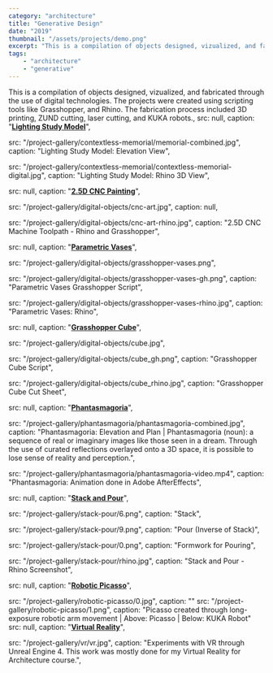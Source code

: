 ```yaml
---
category: "architecture"
title: "Generative Design"
date: "2019"
thumbnail: "/assets/projects/demo.png"
excerpt: "This is a compilation of objects designed, vizualized, and fabricated through the use of digital technologies. The projects were created using scripting tools like Grasshopper, and Rhino. The fabrication process included 3D printing, ZUND cutting, laser cutting, and KUKA robots."
tags: 
    - "architecture"
    - "generative"
---
```

This is a compilation of objects designed, vizualized, and fabricated through the use of digital technologies. The projects were created using scripting tools like Grasshopper, and Rhino. The fabrication process included 3D printing, ZUND cutting, laser cutting, and KUKA robots.,
src: null,
caption: "<b><u>Lighting Study Model</u></b>",

src: "/project-gallery/contextless-memorial/memorial-combined.jpg",
caption: "Lighting Study Model: Elevation View",

src: "/project-gallery/contextless-memorial/contextless-memorial-digital.jpg",
caption: "Lighting Study Model: Rhino 3D View",

src: null,
caption: "<b><u>2.5D CNC Painting</u></b>",

src: "/project-gallery/digital-objects/cnc-art.jpg",
caption: null,

src: "/project-gallery/digital-objects/cnc-art-rhino.jpg",
caption: "2.5D CNC Machine Toolpath - Rhino and Grasshopper",

src: null,
caption: "<b><u>Parametric Vases</u></b>",

src: "/project-gallery/digital-objects/grasshopper-vases.png",

src: "/project-gallery/digital-objects/grasshopper-vases-gh.png",
caption: "Parametric Vases Grasshopper Script",

src: "/project-gallery/digital-objects/grasshopper-vases-rhino.jpg",
caption: "Parametric Vases: Rhino",

src: null,
caption: "<b><u>Grasshopper Cube</u></b>",

src: "/project-gallery/digital-objects/cube.jpg",

src: "/project-gallery/digital-objects/cube_gh.png",
caption: "Grasshopper Cube Script",

src: "/project-gallery/digital-objects/cube_rhino.jpg",
caption: "Grasshopper Cube Cut Sheet",

src: null,
caption: "<b><u>Phantasmagoria</u></b>",

src: "/project-gallery/phantasmagoria/phantasmagoria-combined.jpg",
caption: "Phantasmagoria: Elevation and Plan | Phantasmagoria (noun): a sequence of real or imaginary images like those seen in a dream. Through the use of curated reflections overlayed onto a 3D space, it is possible to lose sense of reality and perception.",

src: "/project-gallery/phantasmagoria/phantasmagoria-video.mp4",
caption: "Phantasmagoria: Animation done in Adobe AfterEffects",

src: null,
caption: "<b><u>Stack and Pour</u></b>",

src: "/project-gallery/stack-pour/6.png",
caption: "Stack",

src: "/project-gallery/stack-pour/9.png",
caption: "Pour (Inverse of Stack)",

src: "/project-gallery/stack-pour/0.png",
caption: "Formwork for Pouring",

src: "/project-gallery/stack-pour/rhino.jpg",
caption: "Stack and Pour - Rhino Screenshot",

src: null,
caption: "<b><u>Robotic Picasso</u></b>",

src: "/project-gallery/robotic-picasso/0.jpg", caption: "" 
src: "/project-gallery/robotic-picasso/1.png", caption: "Picasso created through long-exposure robotic arm movement | Above: Picasso | Below: KUKA Robot" 
src: null,
caption: "<b><u>Virtual Reality</u></b>",

src:  "/project-gallery/vr/vr.jpg",
caption: "Experiments with VR through Unreal Engine 4. This work was mostly done for my Virtual Reality for Architecture course.",
